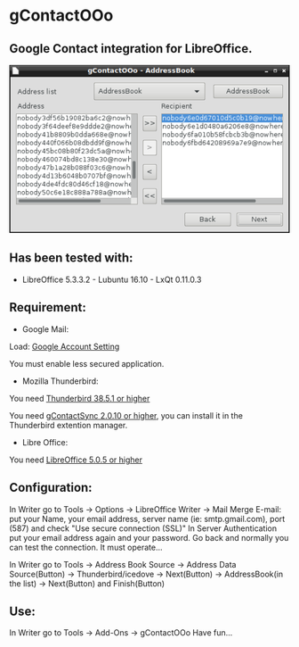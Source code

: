 # gContactOOo

## Google Contact integration for LibreOffice.

![gContactOOo screenshot](gContactOOo.png)

## Has been tested with:
	
* LibreOffice 5.3.3.2 - Lubuntu 16.10 -  LxQt 0.11.0.3

## Requirement:

* Google Mail:
	
Load: [Google Account Setting](https://myaccount.google.com/security?utm_source=OGB#connectedapps)

You must enable less secured application.

* Mozilla Thunderbird:

You need [Thunderbird 38.5.1 or higher](https://www.mozilla.org/thunderbird/)

You need [gContactSync 2.0.10 or higher](https://addons.mozilla.org/en-US/thunderbird/addon/gcontactsync/), you can install it in the Thunderbird extention manager.

* Libre Office:

You need [LibreOffice 5.0.5 or higher](https://www.libreoffice.org/download/libreoffice-fresh/)

## Configuration:

In Writer go to Tools -> Options -> LibreOffice Writer -> Mail Merge E-mail:
put your Name, your email address, server name (ie: smtp.gmail.com), port (587) and check "Use secure connection (SSL)"
In Server Authentication put your email address again and your password.
Go back and normally you can test the connection. It must operate...
  
In Writer go to Tools -> Address Book Source -> Address Data Source(Button) -> Thunderbird/icedove -> Next(Button)
-> AddressBook(in the list) -> Next(Button) and Finish(Button)
  
 ## Use:

In Writer go to Tools -> Add-Ons -> gContactOOo
Have fun...